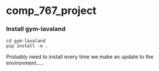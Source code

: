 # comp_767_project


### Install gym-lavaland
```
cd gym-lavaland
pip install -e .
```
Probably need to install every time we make an update to the environment.....
